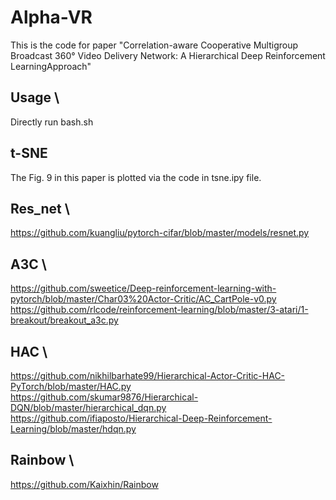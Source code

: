 # Alpha-VR

This is the code for paper "Correlation-aware Cooperative Multigroup Broadcast 360° Video Delivery Network: A Hierarchical Deep Reinforcement LearningApproach" 

## Usage \
Directly run bash.sh

## t-SNE
The Fig. 9 in this paper is plotted via the code in tsne.ipy file.

## Res_net \
https://github.com/kuangliu/pytorch-cifar/blob/master/models/resnet.py

## A3C \
https://github.com/sweetice/Deep-reinforcement-learning-with-pytorch/blob/master/Char03%20Actor-Critic/AC_CartPole-v0.py \
https://github.com/rlcode/reinforcement-learning/blob/master/3-atari/1-breakout/breakout_a3c.py 

## HAC \
https://github.com/nikhilbarhate99/Hierarchical-Actor-Critic-HAC-PyTorch/blob/master/HAC.py \
https://github.com/skumar9876/Hierarchical-DQN/blob/master/hierarchical_dqn.py \
https://github.com/ifiaposto/Hierarchical-Deep-Reinforcement-Learning/blob/master/hdqn.py 

## Rainbow \
https://github.com/Kaixhin/Rainbow
